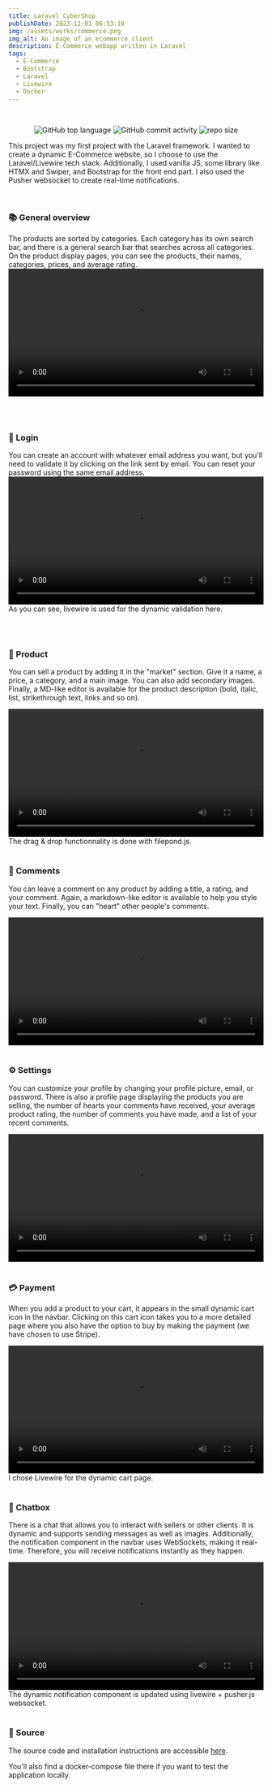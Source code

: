 ```yaml
---
title: Laravel CyberShop
publishDate: 2023-11-01 06:53:10
img: /assets/works/commerce.png
img_alt: An image of an ecommerce client
description: E-Commerce webapp written in Laravel  
tags:
  - E-Commerce
  - Bootstrap
  - Laravel
  - Livewire
  - Docker
---
```


<div align="center">
  <br/>    
  
  ![GitHub top language](https://img.shields.io/github/languages/top/NullBrunk/CyberShop?style=for-the-badge)
  ![GitHub commit activity](https://img.shields.io/github/commit-activity/m/NullBrunk/CyberShop?style=for-the-badge)
  ![repo size](https://img.shields.io/github/repo-size/NullBrunk/CyberShop?style=for-the-badge)

</div>

This project was my first project with the Laravel framework. I wanted to create a dynamic E-Commerce website, so I choose to use the Laravel/Livewire tech stack. Additionally, I used vanilla JS, some library like HTMX and Swiper, and Bootstrap for the front end part. 
I also used the Pusher websocket to create real-time notifications.

<br>

### 📚 General overview

The products are sorted by categories. Each category has its own search bar, and there is a general search bar that searches across all categories. 
<br>
On the product display pages, you can see the products, their names, categories, prices, and average rating.
<video controls style="width: 100%;">
  <source src="https://github.com/NullBrunk/CyberShop/assets/125673909/bb256fa4-6ef4-47b1-a745-e0b5a1dc62ae" type="video/mp4" />
</video>

<br>
<br>

### 🔐 Login

You can create an account with whatever email address you want, but you'll need to validate it by clicking on the link sent by email. You can reset your password using the same email address.
<br>
<video controls style="width: 100%;">
  <source src="https://github.com/NullBrunk/CyberShop/assets/125673909/a15e4a32-3035-49fa-99bc-f834218a315c" type="video/mp4" />
</video> 
As you can see, livewire is used for the dynamic validation here.

<br>
<br>

### 🛒 Product

You can sell a product by adding it in the "market" section. Give it a name, a price, a category, and a main image. You can also add secondary images. 
<br>
Finally, a MD-like editor is available for the product description (bold, italic, list, strikethrough text, links and so on).

<video controls style="width: 100%;">
  <source src="https://github.com/NullBrunk/CyberShop/assets/125673909/7ed51d3a-2cf4-4c0e-b333-465cd6b7f975" type="video/mp4" />
</video>
The drag & drop functionnality is done with filepond.js.

<br>
<br>

### 📝 Comments

You can leave a comment on any product by adding a title, a rating, and your comment. Again, a markdown-like editor is available to help you style your text. Finally, you can "heart" other people's comments.

<video controls style="width: 100%;">
  <source src="https://github.com/NullBrunk/CyberShop/assets/125673909/0465e9bc-2540-4ce4-a304-d05e39500112" type="video/mp4" />
</video>

<br>
<br>

### ⚙️ Settings

You can customize your profile by changing your profile picture, email, or password. There is also a profile page displaying the products you are selling, the number of hearts your comments have received, your average product rating, the number of comments you have made, and a list of your recent comments.

<video controls style="width: 100%;">
  <source src="https://github.com/NullBrunk/CyberShop/assets/125673909/4c6b2c51-15af-4138-8fd4-639f08370a90" type="video/mp4" />
</video>

<br>
<br>

### 💳 Payment

When you add a product to your cart, it appears in the small dynamic cart icon in the navbar. Clicking on this cart icon takes you to a more detailed page where you also have the option to buy by making the payment (we have chosen to use Stripe).

<video controls style="width: 100%;">
  <source src="https://github.com/NullBrunk/CyberShop/assets/125673909/75af32a3-3840-4cac-a018-9f6a3c27a972" type="video/mp4" />
</video>
I chose Livewire for the dynamic cart page.

<br>
<br>

### 💬 Chatbox

There is a chat that allows you to interact with sellers or other clients. It is dynamic and supports sending messages as well as images. Additionally, the notification component in the navbar uses WebSockets, making it real-time. Therefore, you will receive notifications instantly as they happen.

<video controls style="width: 100%;">
  <source src="https://github.com/NullBrunk/CyberShop/assets/125673909/574b7ca6-082b-4857-97e0-82db359b1f99" type="video/mp4" />
</video>
The dynamic notification component is updated using livewire + pusher.js websocket.

<br>
<br>

### 📂 Source
The source code and installation instructions are accessible <a href="https://github.com/NullBrunk/CyberShop" target="_blank">here</a>.

You'll also find a docker-compose file there if you want to test the application locally.


